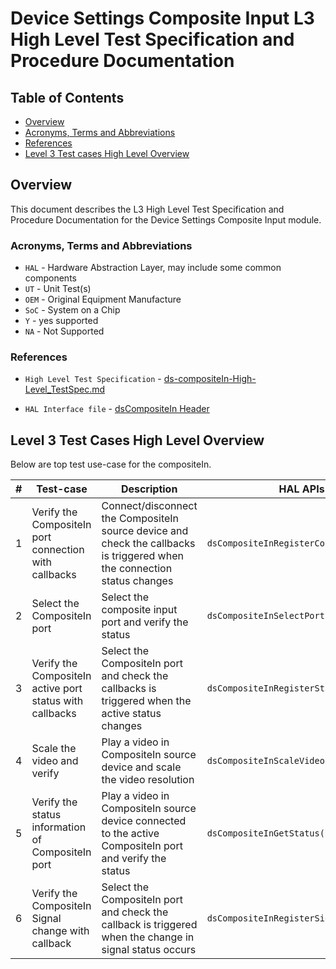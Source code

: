 # Device Settings Composite Input L3 High Level Test Specification and Procedure Documentation

## Table of Contents

- [Overview](#overview)
- [Acronyms, Terms and Abbreviations](#acronyms-terms-and-abbreviations)
- [References](#references)
- [Level 3 Test cases High Level Overview](#level-3-test-cases-high-level-overview)

## Overview

This document describes the L3 High Level Test Specification and Procedure Documentation for the Device Settings Composite Input module.

### Acronyms, Terms and Abbreviations

- `HAL` \- Hardware Abstraction Layer, may include some common components
- `UT`  \- Unit Test(s)
- `OEM` \- Original Equipment Manufacture
- `SoC` \- System on a Chip
- `Y`   \- yes supported
- `NA`  \- Not Supported

### References

- `High Level Test Specification` - [ds-compositeIn-High-Level_TestSpec.md](https://github.com/rdkcentral/rdk-halif-test-device_settings/blob/main/docs/pages/ds-compositeIn-High-Level_TestSpec.md)

- `HAL Interface file` - [dsCompositeIn Header](https://github.com/rdkcentral/rdk-halif-device_settings/blob/main/include/dsCompositeIn.h)


## Level 3 Test Cases High Level Overview

Below are top test use-case for the compositeIn.

|#|Test-case|Description|HAL APIs|Source|Sink|
|-|---------|-----------|--------|------|----|
|1|Verify the CompositeIn port connection with callbacks|Connect/disconnect the CompositeIn source device and check the callbacks is triggered when the connection status changes|`dsCompositeInRegisterConnectCB()`|`N`|`Y`|
|2|Select the CompositeIn port |Select the composite input port and verify the status|`dsCompositeInSelectPort()`|`N`|`Y`|
|3|Verify the CompositeIn active port status with callbacks|Select the CompositeIn port and check the callbacks is triggered when the active status changes|`dsCompositeInRegisterStatusChangeCB()`|`N`|`Y`|
|4|Scale the video and verify |Play a video in CompositeIn source device and scale the video resolution|`dsCompositeInScaleVideo()`|`N`|`Y`|
|5|Verify the status information of CompositeIn port |Play a video in CompositeIn source device connected to the active CompositeIn port and verify the status| `dsCompositeInGetStatus()`|`N`|`Y`|
|6|Verify the CompositeIn Signal change with callback|Select the CompositeIn port and check the callback is triggered when the change in signal status occurs|`dsCompositeInRegisterSignalChangeCB`|`N`|`Y`|
